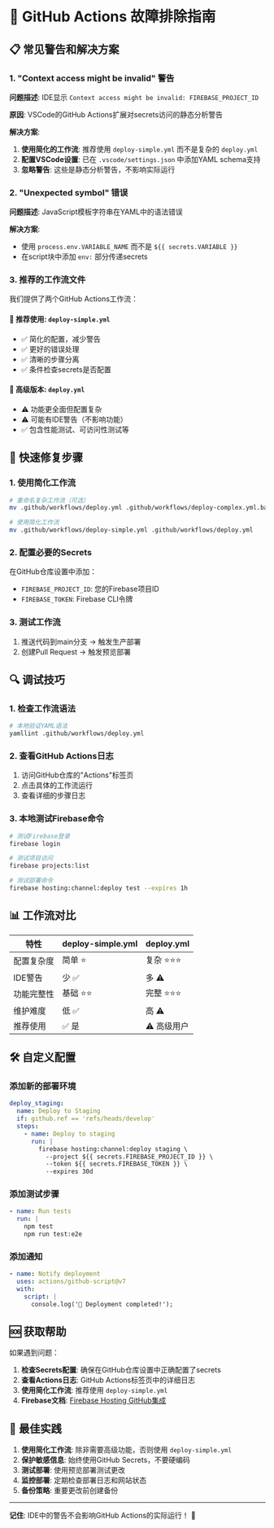 # 🔧 GitHub Actions 故障排除指南

## 📋 常见警告和解决方案

### 1. "Context access might be invalid" 警告

**问题描述**: IDE显示 `Context access might be invalid: FIREBASE_PROJECT_ID`

**原因**: VSCode的GitHub Actions扩展对secrets访问的静态分析警告

**解决方案**:
1. **使用简化的工作流**: 推荐使用 `deploy-simple.yml` 而不是复杂的 `deploy.yml`
2. **配置VSCode设置**: 已在 `.vscode/settings.json` 中添加YAML schema支持
3. **忽略警告**: 这些是静态分析警告，不影响实际运行

### 2. "Unexpected symbol" 错误

**问题描述**: JavaScript模板字符串在YAML中的语法错误

**解决方案**: 
- 使用 `process.env.VARIABLE_NAME` 而不是 `${{ secrets.VARIABLE }}`
- 在script块中添加 `env:` 部分传递secrets

### 3. 推荐的工作流文件

我们提供了两个GitHub Actions工作流：

#### 🎯 推荐使用: `deploy-simple.yml`
- ✅ 简化的配置，减少警告
- ✅ 更好的错误处理
- ✅ 清晰的步骤分离
- ✅ 条件检查secrets是否配置

#### 🔧 高级版本: `deploy.yml`
- ⚠️ 功能更全面但配置复杂
- ⚠️ 可能有IDE警告（不影响功能）
- ✅ 包含性能测试、可访问性测试等

## 🚀 快速修复步骤

### 1. 使用简化工作流
```bash
# 重命名复杂工作流（可选）
mv .github/workflows/deploy.yml .github/workflows/deploy-complex.yml.backup

# 使用简化工作流
mv .github/workflows/deploy-simple.yml .github/workflows/deploy.yml
```

### 2. 配置必要的Secrets
在GitHub仓库设置中添加：
- `FIREBASE_PROJECT_ID`: 您的Firebase项目ID
- `FIREBASE_TOKEN`: Firebase CLI令牌

### 3. 测试工作流
1. 推送代码到main分支 → 触发生产部署
2. 创建Pull Request → 触发预览部署

## 🔍 调试技巧

### 1. 检查工作流语法
```bash
# 本地验证YAML语法
yamllint .github/workflows/deploy.yml
```

### 2. 查看GitHub Actions日志
1. 访问GitHub仓库的"Actions"标签页
2. 点击具体的工作流运行
3. 查看详细的步骤日志

### 3. 本地测试Firebase命令
```bash
# 测试Firebase登录
firebase login

# 测试项目访问
firebase projects:list

# 测试部署命令
firebase hosting:channel:deploy test --expires 1h
```

## 📊 工作流对比

| 特性 | deploy-simple.yml | deploy.yml |
|------|------------------|------------|
| 配置复杂度 | 简单 ⭐ | 复杂 ⭐⭐⭐ |
| IDE警告 | 少 ✅ | 多 ⚠️ |
| 功能完整性 | 基础 ⭐⭐ | 完整 ⭐⭐⭐ |
| 维护难度 | 低 ✅ | 高 ⚠️ |
| 推荐使用 | ✅ 是 | ⚠️ 高级用户 |

## 🛠️ 自定义配置

### 添加新的部署环境
```yaml
deploy_staging:
  name: Deploy to Staging
  if: github.ref == 'refs/heads/develop'
  steps:
    - name: Deploy to staging
      run: |
        firebase hosting:channel:deploy staging \
          --project ${{ secrets.FIREBASE_PROJECT_ID }} \
          --token ${{ secrets.FIREBASE_TOKEN }} \
          --expires 30d
```

### 添加测试步骤
```yaml
- name: Run tests
  run: |
    npm test
    npm run test:e2e
```

### 添加通知
```yaml
- name: Notify deployment
  uses: actions/github-script@v7
  with:
    script: |
      console.log('🎉 Deployment completed!');
```

## 🆘 获取帮助

如果遇到问题：

1. **检查Secrets配置**: 确保在GitHub仓库设置中正确配置了secrets
2. **查看Actions日志**: GitHub Actions标签页中的详细日志
3. **使用简化工作流**: 推荐使用 `deploy-simple.yml`
4. **Firebase文档**: [Firebase Hosting GitHub集成](https://firebase.google.com/docs/hosting/github-integration)

## 📝 最佳实践

1. **使用简化工作流**: 除非需要高级功能，否则使用 `deploy-simple.yml`
2. **保护敏感信息**: 始终使用GitHub Secrets，不要硬编码
3. **测试部署**: 使用预览部署测试更改
4. **监控部署**: 定期检查部署日志和网站状态
5. **备份策略**: 重要更改前创建备份

---

**记住**: IDE中的警告不会影响GitHub Actions的实际运行！ 🎉
